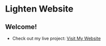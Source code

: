 # Lighten Website
## Welcome!
- Check out my live project: [Visit My Website](https://f20rseen1m01023h.github.io/Lighten-website-/)
